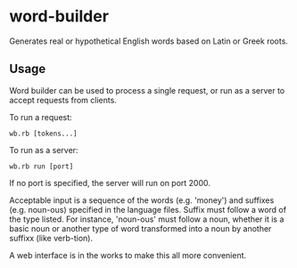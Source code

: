 word-builder
============

Generates real or hypothetical English words based on Latin or Greek roots.

Usage
-----

Word builder can be used to process a single request, or run as a server to accept requests from clients.

To run a request:
    
    wb.rb [tokens...]

To run as a server:

    wb.rb run [port]
	
If no port is specified, the server will run on port 2000.
	
Acceptable input is a sequence of the words (e.g. 'money') and suffixes (e.g. noun-ous) specified in the language files.
Suffix must follow a word of the type listed. For instance, 'noun-ous' must follow a noun, whether it is a basic noun
or another type of word transformed into a noun by another suffixx (like verb-tion).

A web interface is in the works to make this all more convenient.
